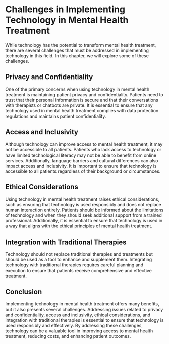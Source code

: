 Challenges in Implementing Technology in Mental Health Treatment
==============================================================================================================================

While technology has the potential to transform mental health treatment, there are several challenges that must be addressed in implementing technology in this field. In this chapter, we will explore some of these challenges.

Privacy and Confidentiality
---------------------------

One of the primary concerns when using technology in mental health treatment is maintaining patient privacy and confidentiality. Patients need to trust that their personal information is secure and that their conversations with therapists or chatbots are private. It is essential to ensure that any technology used in mental health treatment complies with data protection regulations and maintains patient confidentiality.

Access and Inclusivity
----------------------

Although technology can improve access to mental health treatment, it may not be accessible to all patients. Patients who lack access to technology or have limited technological literacy may not be able to benefit from online services. Additionally, language barriers and cultural differences can also impact access and inclusivity. It is important to ensure that technology is accessible to all patients regardless of their background or circumstances.

Ethical Considerations
----------------------

Using technology in mental health treatment raises ethical considerations, such as ensuring that technology is used responsibly and does not replace human interaction entirely. Patients should be informed about the limitations of technology and when they should seek additional support from a trained professional. Additionally, it is essential to ensure that technology is used in a way that aligns with the ethical principles of mental health treatment.

Integration with Traditional Therapies
--------------------------------------

Technology should not replace traditional therapies and treatments but should be used as a tool to enhance and supplement them. Integrating technology with traditional therapies requires careful planning and execution to ensure that patients receive comprehensive and effective treatment.

Conclusion
----------

Implementing technology in mental health treatment offers many benefits, but it also presents several challenges. Addressing issues related to privacy and confidentiality, access and inclusivity, ethical considerations, and integration with traditional therapies is essential to ensure that technology is used responsibly and effectively. By addressing these challenges, technology can be a valuable tool in improving access to mental health treatment, reducing costs, and enhancing patient outcomes.
